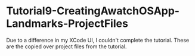 # Tutorial9-CreatingAwatchOSApp-Landmarks-ProjectFiles
 Due to a difference in my XCode UI, I couldn't complete the tutorial. These are the copied over project files from the tutorial.
